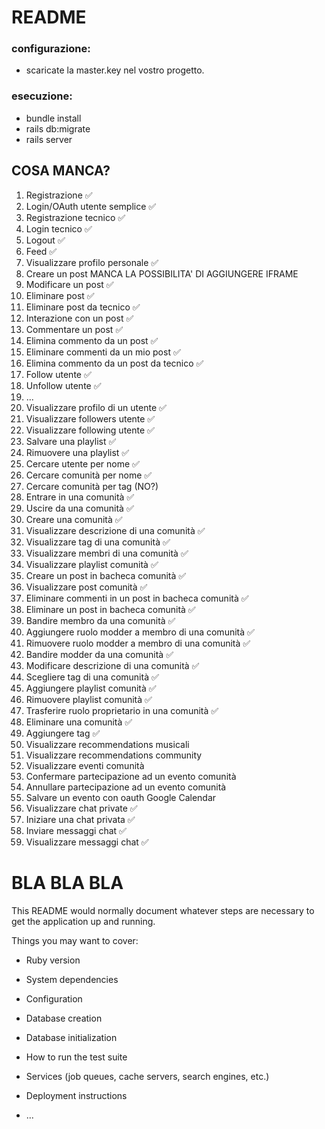 # README

### configurazione:

* scaricate la master.key nel vostro progetto.

### esecuzione:

* bundle install
* rails db:migrate 
* rails server

## COSA MANCA?
1. Registrazione ✅
2. Login/OAuth utente semplice ✅ 
3. Registrazione tecnico ✅ 
4. Login tecnico ✅ 
5. Logout ✅
6. Feed ✅
7. Visualizzare profilo personale ✅
8. Creare un post MANCA LA POSSIBILITA' DI AGGIUNGERE IFRAME
9. Modificare un post ✅
10. Eliminare post ✅
11. Eliminare post da tecnico  ✅
12. Interazione con un post ✅
13. Commentare un post ✅
14. Elimina commento da un post ✅
15. Eliminare commenti da un mio post ✅
16. Elimina commento da un post da tecnico  ✅
17. Follow utente ✅
18. Unfollow utente ✅
19. ...
20. Visualizzare profilo di un utente ✅
21. Visualizzare followers utente ✅
22. Visualizzare following utente ✅
23. Salvare una playlist ✅
24. Rimuovere una playlist ✅
25. Cercare utente per nome ✅
26. Cercare comunità per nome ✅
27. Cercare comunità per tag (NO?)
28. Entrare in una comunità ✅
29. Uscire da una comunità ✅
30. Creare una comunità ✅
31. Visualizzare descrizione di una comunità ✅
32. Visualizzare tag di una comunità ✅
33. Visualizzare membri di una comunità ✅
34. Visualizzare playlist comunità ✅
35. Creare un post in bacheca comunità ✅
36. Visualizzare post comunità ✅
37. Eliminare commenti in un post in bacheca comunità ✅
38. Eliminare un post in bacheca comunità ✅
39. Bandire membro da una comunità ✅
40. Aggiungere ruolo modder a membro di una comunità ✅
41. Rimuovere ruolo modder a membro di una comunità ✅
42. Bandire modder da una comunità ✅
43. Modificare descrizione di una comunità ✅
44. Scegliere tag di una comunità ✅
45. Aggiungere playlist comunità ✅
46. Rimuovere playlist comunità ✅
47. Trasferire ruolo proprietario in una comunità ✅
48. Eliminare una comunità ✅
49. Aggiungere tag ✅
50. Visualizzare recommendations musicali
51. Visualizzare recommendations community
52. Visualizzare eventi comunità
53. Confermare partecipazione ad un evento comunità
54. Annullare partecipazione ad un evento comunità
55. Salvare un evento con oauth Google Calendar
56. Visualizzare chat private ✅
57. Iniziare una chat privata ✅
58. Inviare messaggi chat ✅
59. Visualizzare messaggi chat ✅







# BLA BLA BLA
This README would normally document whatever steps are necessary to get the
application up and running.

Things you may want to cover:

* Ruby version

* System dependencies

* Configuration

* Database creation

* Database initialization

* How to run the test suite

* Services (job queues, cache servers, search engines, etc.)

* Deployment instructions

* ...
